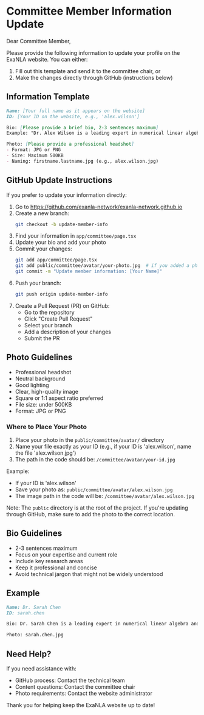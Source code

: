 # Committee Member Information Update

Dear Committee Member,

Please provide the following information to update your profile on the ExaNLA website. You can either:
1. Fill out this template and send it to the committee chair, or
2. Make the changes directly through GitHub (instructions below)

## Information Template

```markdown
Name: [Your full name as it appears on the website]
ID: [Your ID on the website, e.g., 'alex.wilson']

Bio: [Please provide a brief bio, 2-3 sentences maximum]
Example: "Dr. Alex Wilson is a leading expert in numerical linear algebra and high-performance computing. Their research focuses on developing efficient algorithms for large-scale matrix computations."

Photo: [Please provide a professional headshot]
- Format: JPG or PNG
- Size: Maximum 500KB
- Naming: firstname.lastname.jpg (e.g., alex.wilson.jpg)
```

## GitHub Update Instructions

If you prefer to update your information directly:

1. Go to https://github.com/exanla-network/exanla-network.github.io
2. Create a new branch:
   ```bash
   git checkout -b update-member-info
   ```
3. Find your information in `app/committee/page.tsx`
4. Update your bio and add your photo
5. Commit your changes:
   ```bash
   git add app/committee/page.tsx
   git add public/committee/avatar/your-photo.jpg  # if you added a photo
   git commit -m "Update member information: [Your Name]"
   ```
6. Push your branch:
   ```bash
   git push origin update-member-info
   ```
7. Create a Pull Request (PR) on GitHub:
   - Go to the repository
   - Click "Create Pull Request"
   - Select your branch
   - Add a description of your changes
   - Submit the PR

## Photo Guidelines

- Professional headshot
- Neutral background
- Good lighting
- Clear, high-quality image
- Square or 1:1 aspect ratio preferred
- File size: under 500KB
- Format: JPG or PNG

### Where to Place Your Photo

1. Place your photo in the `public/committee/avatar/` directory
2. Name your file exactly as your ID (e.g., if your ID is 'alex.wilson', name the file 'alex.wilson.jpg')
3. The path in the code should be: `/committee/avatar/your-id.jpg`

Example:
- If your ID is 'alex.wilson'
- Save your photo as: `public/committee/avatar/alex.wilson.jpg`
- The image path in the code will be: `/committee/avatar/alex.wilson.jpg`

Note: The `public` directory is at the root of the project. If you're updating through GitHub, make sure to add the photo to the correct location.

## Bio Guidelines

- 2-3 sentences maximum
- Focus on your expertise and current role
- Include key research areas
- Keep it professional and concise
- Avoid technical jargon that might not be widely understood

## Example

```markdown
Name: Dr. Sarah Chen
ID: sarah.chen

Bio: Dr. Sarah Chen is a leading expert in numerical linear algebra and high-performance computing. Her research focuses on developing efficient algorithms for large-scale matrix computations.

Photo: sarah.chen.jpg
```

## Need Help?

If you need assistance with:
- GitHub process: Contact the technical team
- Content questions: Contact the committee chair
- Photo requirements: Contact the website administrator

Thank you for helping keep the ExaNLA website up to date! 